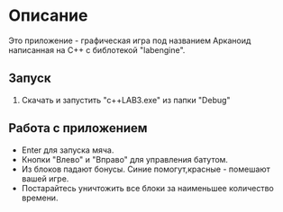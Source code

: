 # Описание
Это приложение - графическая игра под названием Арканоид написанная на С++ с библотекой "labengine".
## Запуск
1. Скачать и запустить "с++LAB3.exe" из папки "Debug"

## Работа с приложением
- Enter для запуска мяча.
- Кнопки "Влево" и "Вправо" для управления батутом.
- Из блоков падают бонусы. Синие помогут,красные - помешают вашей игре.
- Постарайтесь уничтожить все блоки за наименьшее количество времени.